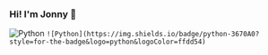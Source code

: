 ### Hi! I'm Jonny 👋

![Python](https://img.shields.io/badge/python-3670A0?style=for-the-badge&logo=python&logoColor=ffdd54)
`![Python](https://img.shields.io/badge/python-3670A0?style=for-the-badge&logo=python&logoColor=ffdd54)`

<!--
**jsrutnam/jsrutnam** is a ✨ _special_ ✨ repository because its `README.md` (this file) appears on your GitHub profile.

Here are some ideas to get you started:

- 🔭 I’m currently working on ...
- 🌱 I’m currently learning ...
- 👯 I’m looking to collaborate on ...
- 🤔 I’m looking for help with ...
- 💬 Ask me about ...
- 📫 How to reach me: ...
- 😄 Pronouns: ...
- ⚡ Fun fact: ...
-->
